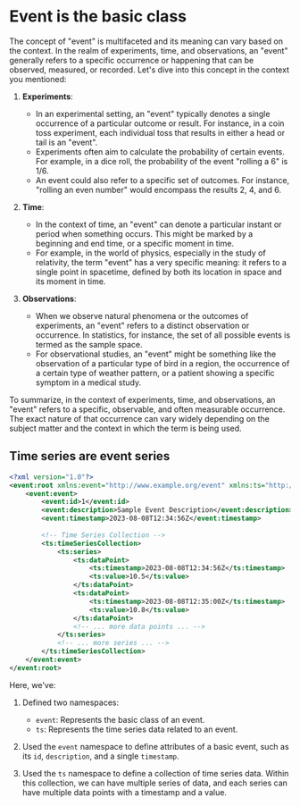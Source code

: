 # Event is the basic class 

The concept of "event" is multifaceted and its meaning can vary based on the context. In the realm of experiments, time, and observations, an "event" generally refers to a specific occurrence or happening that can be observed, measured, or recorded. Let's dive into this concept in the context you mentioned:

1. **Experiments**:
    - In an experimental setting, an "event" typically denotes a single occurrence of a particular outcome or result. For instance, in a coin toss experiment, each individual toss that results in either a head or tail is an "event".
    - Experiments often aim to calculate the probability of certain events. For example, in a dice roll, the probability of the event "rolling a 6" is 1/6.
    - An event could also refer to a specific set of outcomes. For instance, "rolling an even number" would encompass the results 2, 4, and 6.

2. **Time**:
    - In the context of time, an "event" can denote a particular instant or period when something occurs. This might be marked by a beginning and end time, or a specific moment in time.
    - For example, in the world of physics, especially in the study of relativity, the term "event" has a very specific meaning: it refers to a single point in spacetime, defined by both its location in space and its moment in time.

3. **Observations**:
    - When we observe natural phenomena or the outcomes of experiments, an "event" refers to a distinct observation or occurrence. In statistics, for instance, the set of all possible events is termed as the sample space.
    - For observational studies, an "event" might be something like the observation of a particular type of bird in a region, the occurrence of a certain type of weather pattern, or a patient showing a specific symptom in a medical study.
    
To summarize, in the context of experiments, time, and observations, an "event" refers to a specific, observable, and often measurable occurrence. The exact nature of that occurrence can vary widely depending on the subject matter and the context in which the term is being used.

## Time series are event series

```xml
<?xml version="1.0"?>
<event:root xmlns:event="http://www.example.org/event" xmlns:ts="http://www.example.org/timeseries">
    <event:event>
        <event:id>1</event:id>
        <event:description>Sample Event Description</event:description>
        <event:timestamp>2023-08-08T12:34:56Z</event:timestamp>
        
        <!-- Time Series Collection -->
        <ts:timeSeriesCollection>
            <ts:series>
                <ts:dataPoint>
                    <ts:timestamp>2023-08-08T12:34:56Z</ts:timestamp>
                    <ts:value>10.5</ts:value>
                </ts:dataPoint>
                <ts:dataPoint>
                    <ts:timestamp>2023-08-08T12:35:00Z</ts:timestamp>
                    <ts:value>10.8</ts:value>
                </ts:dataPoint>
                <!-- ... more data points ... -->
            </ts:series>
            <!-- ... more series ... -->
        </ts:timeSeriesCollection>
    </event:event>
</event:root>
```

Here, we've:

1. Defined two namespaces:
   - `event`: Represents the basic class of an event.
   - `ts`: Represents the time series data related to an event.
   
2. Used the `event` namespace to define attributes of a basic event, such as its `id`, `description`, and a single `timestamp`.

3. Used the `ts` namespace to define a collection of time series data. Within this collection, we can have multiple series of data, and each series can have multiple data points with a timestamp and a value.

